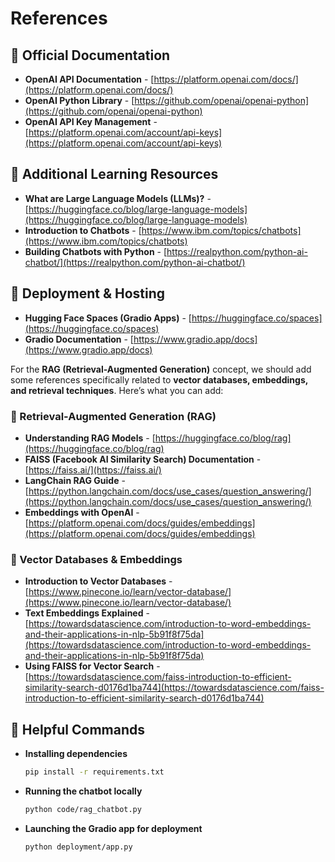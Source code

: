 
# References  

## 📌 Official Documentation  

- **OpenAI API Documentation** - [https://platform.openai.com/docs/](https://platform.openai.com/docs/)  
- **OpenAI Python Library** - [https://github.com/openai/openai-python](https://github.com/openai/openai-python)  
- **OpenAI API Key Management** - [https://platform.openai.com/account/api-keys](https://platform.openai.com/account/api-keys)  

## 📌 Additional Learning Resources  

- **What are Large Language Models (LLMs)?** - [https://huggingface.co/blog/large-language-models](https://huggingface.co/blog/large-language-models)  
- **Introduction to Chatbots** - [https://www.ibm.com/topics/chatbots](https://www.ibm.com/topics/chatbots)  
- **Building Chatbots with Python** - [https://realpython.com/python-ai-chatbot/](https://realpython.com/python-ai-chatbot/)  

## 📌 Deployment & Hosting  

- **Hugging Face Spaces (Gradio Apps)** - [https://huggingface.co/spaces](https://huggingface.co/spaces)  
- **Gradio Documentation** - [https://www.gradio.app/docs](https://www.gradio.app/docs)  

For the **RAG (Retrieval-Augmented Generation)** concept, we should add some references specifically related to **vector databases, embeddings, and retrieval techniques**. Here’s what you can add:  


### 📌 Retrieval-Augmented Generation (RAG)  

- **Understanding RAG Models** - [https://huggingface.co/blog/rag](https://huggingface.co/blog/rag)  
- **FAISS (Facebook AI Similarity Search) Documentation** - [https://faiss.ai/](https://faiss.ai/)  
- **LangChain RAG Guide** - [https://python.langchain.com/docs/use_cases/question_answering/](https://python.langchain.com/docs/use_cases/question_answering/)  
- **Embeddings with OpenAI** - [https://platform.openai.com/docs/guides/embeddings](https://platform.openai.com/docs/guides/embeddings)  

### 📌 Vector Databases & Embeddings  

- **Introduction to Vector Databases** - [https://www.pinecone.io/learn/vector-database/](https://www.pinecone.io/learn/vector-database/)  
- **Text Embeddings Explained** - [https://towardsdatascience.com/introduction-to-word-embeddings-and-their-applications-in-nlp-5b91f8f75da](https://towardsdatascience.com/introduction-to-word-embeddings-and-their-applications-in-nlp-5b91f8f75da)  
- **Using FAISS for Vector Search** - [https://towardsdatascience.com/faiss-introduction-to-efficient-similarity-search-d0176d1ba744](https://towardsdatascience.com/faiss-introduction-to-efficient-similarity-search-d0176d1ba744)  



## 📌 Helpful Commands  

- **Installing dependencies**  
  ```bash
  pip install -r requirements.txt
  ```  

- **Running the chatbot locally**  
  ```bash
  python code/rag_chatbot.py
  ```  

- **Launching the Gradio app for deployment**  
  ```bash
  python deployment/app.py
  ```